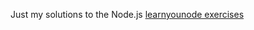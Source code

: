 Just my solutions to the Node.js [learnyounode exercises](https://github.com/workshopper/learnyounode) 